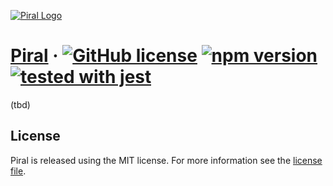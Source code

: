 [![Piral Logo](https://github.com/smapiot/piral/raw/master/docs/assets/logo.png)](https://piral.io)

# [Piral](https://piral.io) &middot; [![GitHub license](https://img.shields.io/badge/license-MIT-blue.svg)](https://github.com/smapiot/piral/blob/master/LICENSE) [![npm version](https://img.shields.io/npm/v/piral.svg?style=flat)](https://www.npmjs.com/package/piral) [![tested with jest](https://img.shields.io/badge/tested_with-jest-99424f.svg)](https://jestjs.io)

(tbd)

## License

Piral is released using the MIT license. For more information see the [license file](./LICENSE).
